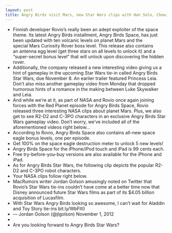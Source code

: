 ```yaml
---
layout: post
title: Angry Birds visit Mars, new Star Wars clips with Han Solo, Chewie, R2-D2 and C-3PO
---
```

* Finnish developer Rovio’s really been an adept exploiter of the space theme. Its latest Angry Birds installment, Angry Birds Space, has just been updated with ten volcanic levels on planet Mars and the special Mars Curiosity Rover boss level. This release also contains an antenna egg level (get three stars on all levels to unlock it) and a “super-secret bonus level” that will unlock upon discovering the hidden rover.
* Additionally, the company released a new interesting video giving us a hint of gameplay in the upcoming Star Wars tie-in called Angry Birds Star Wars, due November 8. An earlier trailer featured Princess Leia. Don’t also miss another gameplay video from Monday that dropped humorous hints of a romance in the making between Luke Skywalker and Leia.
* And while we’re at it, as part of NASA and Rovio once again joining forces with the Red Planet episode for Angry Birds Space, Rovio released three interesting NASA clips about planet Mars. Plus, we also get to see R2-D2 and C-3PO characters in an exclusive Angry Birds Star Wars gameplay video. Don’t worry, we’ve included all of the aforementioned videos right below…
* According to Rovio, Angry Birds Space also contains all-new space eagle bonus levels, one per episode.
* Get 100% on the space eagle destruction meter to unlock 5 new levels!
* Angry Birds Space for the iPhone/iPod touch and iPad is 99 cents each.
* Free try-before-you-buy versions are also available for the iPhone and iPad.
* As for Angry Birds Star Wars, the following clip depicts the popular R2-D2 and C-3PO robot characters.
* Your NASA clips follow right below.
* MacRumors writer Jordan Golson amusingly noted on Twitter that Rovio’s Star Wars tie-ins couldn’t have come at a better time now that Disney announced future Star Wars films as part of its $4.05 billion acquisition of Lucasfilm.
* With Star Wars Angry Birds looking so awesome, I can’t wait for Aladdin and Toy Story tie-ins bit.ly/WbFltI)
* — Jordan Golson (@jlgolson) November 1, 2012
*  
* Are you looking forward to Angry Birds Star Wars?

